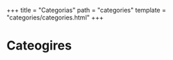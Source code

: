 +++
title = "Categorias"
path = "categories"
template = "categories/categories.html"
+++

# Cateogires
